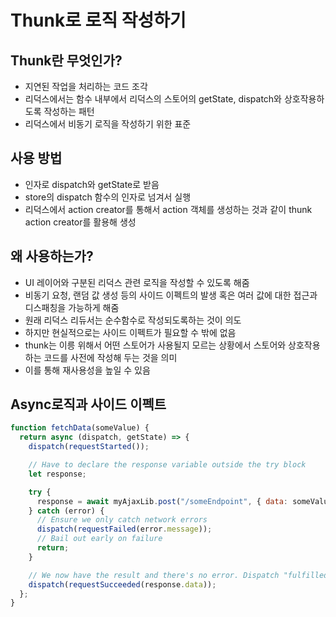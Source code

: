 # Thunk로 로직 작성하기

## Thunk란 무엇인가?

- 지연된 작업을 처리하는 코드 조각
- 리덕스에서는 함수 내부에서 리덕스의 스토어의 getState, dispatch와 상호작용하도록 작성하는 패턴
- 리덕스에서 비동기 로직을 작성하기 위한 표준

## 사용 방법

- 인자로 dispatch와 getState로 받음
- store의 dispatch 함수의 인자로 넘겨서 실행
- 리덕스에서 action creator를 통해서 action 객체를 생성하는 것과 같이 thunk action creator를 활용해 생성

## 왜 사용하는가?

- UI 레이어와 구분된 리덕스 관련 로직을 작성할 수 있도록 해줌
- 비동기 요청, 랜덤 값 생성 등의 사이드 이펙트의 발생 혹은 여러 값에 대한 접근과 디스패칭을 가능하게 해줌
- 원래 리덕스 리듀서는 순수함수로 작성되도록하는 것이 의도
- 하지만 현실적으로는 사이드 이펙트가 필요할 수 밖에 없음
- thunk는 이릉 위해서 어떤 스토어가 사용될지 모르는 상황에서 스토어와 상호작용하는 코드를 사전에 작성해 두는 것을 의미
- 이를 통해 재사용성을 높일 수 있음

## Async로직과 사이드 이펙트

```jsx
function fetchData(someValue) {
  return async (dispatch, getState) => {
    dispatch(requestStarted());

    // Have to declare the response variable outside the try block
    let response;

    try {
      response = await myAjaxLib.post("/someEndpoint", { data: someValue });
    } catch (error) {
      // Ensure we only catch network errors
      dispatch(requestFailed(error.message));
      // Bail out early on failure
      return;
    }

    // We now have the result and there's no error. Dispatch "fulfilled".
    dispatch(requestSucceeded(response.data));
  };
}
```
